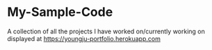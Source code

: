 # My-Sample-Code
A collection of all the projects I have worked on/currently working on displayed at https://youngju-portfolio.herokuapp.com
